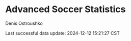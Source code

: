 # Advanced Soccer Statistics
Denis Ostroushko

<!-- gfm -->

Last successful data update: 2024-12-12 15:21:27 CST
